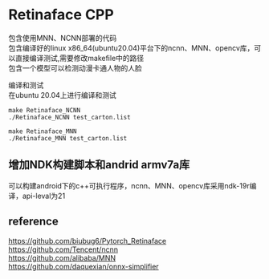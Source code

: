# Retinaface CPP

包含使用MNN、NCNN部署的代码  
包含编译好的linux x86_64(ubuntu20.04)平台下的ncnn、MNN、opencv库，可以直接编译测试,需要修改makefile中的路径  
包含一个模型可以检测动漫卡通人物的人脸


编译和测试  
在ubuntu 20.04上进行编译和测试  
```
make Retinaface_NCNN
./Retinaface_NCNN test_carton.list

make Retinaface_MNN
./Retinaface_MNN test_carton.list
```

## 增加NDK构建脚本和andrid armv7a库 
可以构建android下的c++可执行程序，ncnn、MNN、opencv库采用ndk-19r编译，api-leval为21


## reference 
https://github.com/biubug6/Pytorch_Retinaface       
https://github.com/Tencent/ncnn   
https://github.com/alibaba/MNN  
https://github.com/daquexian/onnx-simplifier
